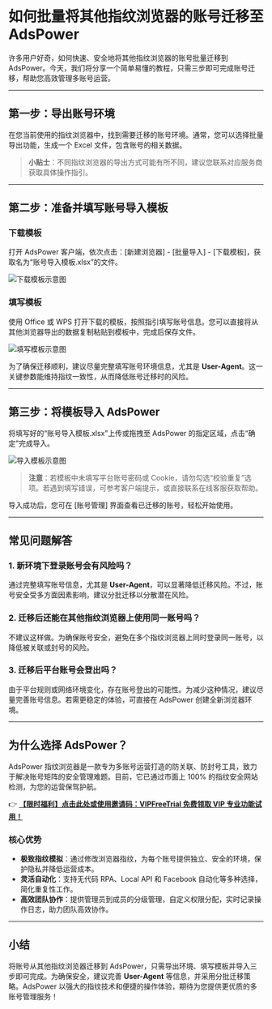 # 如何批量将其他指纹浏览器的账号迁移至 AdsPower

许多用户好奇，如何快速、安全地将其他指纹浏览器的账号批量迁移到 AdsPower。今天，我们将分享一个简单易懂的教程，只需三步即可完成账号迁移，帮助您高效管理多账号运营。

---

## 第一步：导出账号环境

在您当前使用的指纹浏览器中，找到需要迁移的账号环境。通常，您可以选择批量导出功能，生成一个 Excel 文件，包含账号的相关数据。

> **小贴士**：不同指纹浏览器的导出方式可能有所不同，建议您联系对应服务商获取具体操作指引。

---

## 第二步：准备并填写账号导入模板

### 下载模板

打开 AdsPower 客户端，依次点击：[新建浏览器] - [批量导入] - [下载模板]，获取名为“账号导入模板.xlsx”的文件。

![下载模板示意图](https://198301.xyz/img/9973255493027.webp)

### 填写模板

使用 Office 或 WPS 打开下载的模板，按照指引填写账号信息。您可以直接将从其他浏览器导出的数据复制粘贴到模板中，完成后保存文件。

![填写模板示意图](https://198301.xyz/img/25766883.webp)

为了确保迁移顺利，建议尽量完整填写账号环境信息，尤其是 **User-Agent**。这一关键参数能维持指纹一致性，从而降低账号迁移时的风险。

---

## 第三步：将模板导入 AdsPower

将填写好的“账号导入模板.xlsx”上传或拖拽至 AdsPower 的指定区域，点击“确定”完成导入。

![导入模板示意图](https://198301.xyz/img/959088289027864.webp)

> **注意**：若模板中未填写平台账号密码或 Cookie，请勿勾选“校验重复”选项。若遇到填写错误，可参考客户端提示，或直接联系在线客服获取帮助。

导入成功后，您可在 [账号管理] 界面查看已迁移的账号，轻松开始使用。

---

## 常见问题解答

### 1. 新环境下登录账号会有风险吗？

通过完整填写账号信息，尤其是 **User-Agent**，可以显著降低迁移风险。不过，账号安全受多方面因素影响，建议分批迁移以分散潜在风险。

### 2. 迁移后还能在其他指纹浏览器上使用同一账号吗？

不建议这样做。为确保账号安全，避免在多个指纹浏览器上同时登录同一账号，以降低被关联或封号的风险。

### 3. 迁移后平台账号会登出吗？

由于平台规则或网络环境变化，存在账号登出的可能性。为减少这种情况，建议尽量完善账号信息。若需更稳定的体验，可直接在 AdsPower 创建全新浏览器环境。

---

## 为什么选择 AdsPower？

AdsPower 指纹浏览器是一款专为多账号运营打造的防关联、防封号工具，致力于解决账号矩阵的安全管理难题。目前，它已通过市面上 100% 的指纹安全网站检测，为您的运营保驾护航。

👉 **[【限时福利】点击此处或使用邀请码：VIPFreeTrial 免费领取 VIP 专业功能试用！](https://bit.ly/adspower_free)**

### 核心优势

- **极致指纹模拟**：通过修改浏览器指纹，为每个账号提供独立、安全的环境，保护隐私并降低运营成本。
- **灵活自动化**：支持无代码 RPA、Local API 和 Facebook 自动化等多种选择，简化重复性工作。
- **高效团队协作**：提供管理员到成员的分级管理，自定义权限分配，实时记录操作日志，助力团队高效协作。

---

## 小结

将账号从其他指纹浏览器迁移到 AdsPower，只需导出环境、填写模板并导入三步即可完成。为确保安全，建议完善 **User-Agent** 等信息，并采用分批迁移策略。AdsPower 以强大的指纹技术和便捷的操作体验，期待为您提供更优质的多账号管理服务！